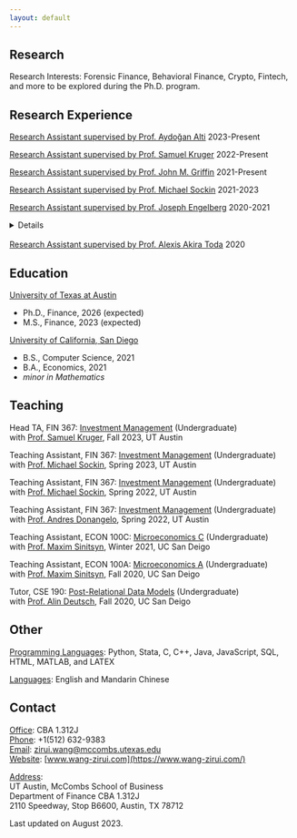 ```yaml
---
layout: default
---
```

## Research

Research Interests: Forensic Finance, Behavioral Finance, Crypto, Fintech, and more to be explored during the Ph.D. program.

## Research Experience
<ins>Research Assistant supervised by <a href="https://faculty.mccombs.utexas.edu/aydogan.alti/" target="_blank">Prof. Aydoğan Alti</a></ins> 2023-Present

<ins>Research Assistant supervised by <a href="https://sites.utexas.edu/skruger/" target="_blank">Prof. Samuel Kruger</a></ins> 2022-Present

<ins>Research Assistant supervised by <a href="https://jgriffin.info/" target="_blank">Prof. John M. Griffin</a></ins> 2021-Present

<ins>Research Assistant supervised by <a href="https://sites.google.com/site/michaelsockin/" target="_blank">Prof. Michael Sockin</a></ins> 2021-2023

<ins>Research Assistant supervised by <a href="https://rady.ucsd.edu/faculty/directory/engelberg/pub/portfolios/index.htm" target="_blank">Prof. Joseph Engelberg</a></ins> 2020-2021
<details>
  <summary>Details</summary>
  <p>During my junior and senior years at UCSD, I have been <a href="https://rady.ucsd.edu/faculty/directory/engelberg/pub/portfolios/index.htm" target="_blank">Professor Joseph Engelberg</a>’s Research Assistant for his <a href="https://papers.ssrn.com/sol3/papers.cfm?abstract_id=3126997" target="_blank"><i>Portfolio-Driven Disposition Effect (PDDE)</i> paper</a> which is forthcoming at the <i>Journal of Finance</i>. The PDDE is the observation that investors have a strong disposition effect when their portfolio is at a loss and have almost no disposition effect when it is at a gain. To shed light on this effect, I used Node.js and PostgreSQL to develop an <a href="https://gamestocktrading.herokuapp.com/" target="_blank">online experiment</a> that simulates the changes in the net worth of a stock portfolio and enables participants to make trading decisions among four stocks. The experiment has been run on thousands of participants on Amazon Mechanical Turk and <a href="https://stocktradinggame-chinese.herokuapp.com/" target="_blank">a similar platform for Chinese users</a>. (<a href="https://github.com/HarrisonZiruiWang/stocktradinggame" target="_blank">GitHub page</a>)</p>
  <p>In my senior year, I also helped Prof Engelberg collect data from the Web of Science & Google Scholar for his <a href="https://papers.ssrn.com/sol3/papers.cfm?abstract_id=3565487" target="_blank"><i>On the Causal Effect of Fame on Citations</i> paper</a> which is forthcoming at the <i>Management Science</i>. Using dynamic web scraping in Python, I downloaded the data of more than 280,000 papers from 65 journals. I built a dataset which has all details about each paper, including DOI and Google Scholar ID, and a dataset which specifies the cite count for each paper in each year. </p>
</details>
<br/>
<ins>Research Assistant supervised by <a href="https://alexisakira.github.io/" target="_blank">Prof. Alexis Akira Toda</a></ins> 2020
<br/>

## Education

<ins>University of Texas at Austin</ins>
  - Ph.D., Finance, 2026 (expected)
  - M.S., Finance, 2023 (expected)

<ins>University of California, San Diego</ins>
  - B.S., Computer Science, 2021
  - B.A., Economics, 2021
  - _minor in Mathematics_

## Teaching

Head TA, FIN 367: <ins>Investment Management</ins> (Undergraduate)  
with <a href="https://sites.utexas.edu/skruger/" target="_blank">Prof. Samuel Kruger</a>, Fall 2023, UT Austin

Teaching Assistant, FIN 367: <ins>Investment Management</ins> (Undergraduate)  
with <a href="https://sites.google.com/site/michaelsockin/" target="_blank">Prof. Michael Sockin</a>, Spring 2023, UT Austin

Teaching Assistant, FIN 367: <ins>Investment Management</ins> (Undergraduate)  
with <a href="https://sites.google.com/site/michaelsockin/" target="_blank">Prof. Michael Sockin</a>, Spring 2022, UT Austin

Teaching Assistant, FIN 367: <ins>Investment Management</ins> (Undergraduate)  
with <a href="https://www.andresdonangelo.com/" target="_blank">Prof. Andres Donangelo</a>, Spring 2022, UT Austin

Teaching Assistant, ECON 100C: <ins>Microeconomics C</ins> (Undergraduate)  
with <a href="https://sites.northwestern.edu/maximsinitsyn" target="_blank">Prof. Maxim Sinitsyn</a>, Winter 2021, UC San Deigo

Teaching Assistant, ECON 100A: <ins>Microeconomics A</ins> (Undergraduate)  
with <a href="https://sites.northwestern.edu/maximsinitsyn" target="_blank">Prof. Maxim Sinitsyn</a>, Fall 2020, UC San Deigo

<!-- Teaching Assistant, ECON 100C: <ins>Microeconomics C</ins> (Undergraduate)  
with <a href="https://econweb.ucsd.edu/~msinitsyn/sinitsyn.htm" target="_blank">Prof. Maxim Sinitsyn</a>, Winter 2021, UC San Deigo

Teaching Assistant, ECON 100A: <ins>Microeconomics A</ins> (Undergraduate)  
with <a href="https://econweb.ucsd.edu/~msinitsyn/sinitsyn.htm" target="_blank">Prof. Maxim Sinitsyn</a>, Fall 2020, UC San Deigo -->

Tutor, CSE 190: <ins>Post-Relational Data Models</ins> (Undergraduate)  
with <a href="https://jacobsschool.ucsd.edu/faculty/profile?id=179" target="_blank">Prof. Alin Deutsch</a>, Fall 2020, UC San Deigo


## Other 

<ins>Programming Languages</ins>: Python, Stata, C, C++, Java, JavaScript, SQL, HTML, MATLAB, and LATEX

<ins>Languages</ins>: English and Mandarin Chinese 

## Contact

<ins>Office</ins>: CBA 1.312J  
<ins>Phone</ins>: +1(512) 632-9383  
<ins>Email</ins>: <a href="mailto:zirui.wang@mccombs.utexas.edu" target="_blank">zirui.wang@mccombs.utexas.edu</a>  
<ins>Website</ins>: [www.wang-zirui.com](https://www.wang-zirui.com/)

<ins>Address</ins>:  
UT Austin, McCombs School of Business  
Department of Finance CBA 1.312J  
2110 Speedway, Stop B6600, Austin, TX 78712  


Last updated on August 2023.


<!-- Text can be **bold**, _italic_, or ~~strikethrough~~.

[Link to another page](./another-page.html).

There should be whitespace between paragraphs.

There should be whitespace between paragraphs. We recommend including a README, or a file with information about your project.

# Header 1

This is a normal paragraph following a header. GitHub is a code hosting platform for version control and collaboration. It lets you and others work together on projects from anywhere.

## Header 2

> This is a blockquote following a header.
>
> When something is important enough, you do it even if the odds are not in your favor.

### Header 3

```js
// Javascript code with syntax highlighting.
var fun = function lang(l) {
  dateformat.i18n = require('./lang/' + l)
  return true;
}
```

```ruby
# Ruby code with syntax highlighting
GitHubPages::Dependencies.gems.each do |gem, version|
  s.add_dependency(gem, "= #{version}")
end
```

#### Header 4

*   This is an unordered list following a header.
*   This is an unordered list following a header.
*   This is an unordered list following a header.

##### Header 5

1.  This is an ordered list following a header.
2.  This is an ordered list following a header.
3.  This is an ordered list following a header.

###### Header 6

| head1        | head two          | three |
|:-------------|:------------------|:------|
| ok           | good swedish fish | nice  |
| out of stock | good and plenty   | nice  |
| ok           | good `oreos`      | hmm   |
| ok           | good `zoute` drop | yumm  |

### There's a horizontal rule below this.

* * *

### Here is an unordered list:

*   Item foo
*   Item bar
*   Item baz
*   Item zip

### And an ordered list:

1.  Item one
1.  Item two
1.  Item three
1.  Item four

### And a nested list:

- level 1 item
  - level 2 item
  - level 2 item
    - level 3 item
    - level 3 item
- level 1 item
  - level 2 item
  - level 2 item
  - level 2 item
- level 1 item
  - level 2 item
  - level 2 item
- level 1 item

### Small image

![Octocat](https://github.githubassets.com/images/icons/emoji/octocat.png)

### Large image

![Branching](https://guides.github.com/activities/hello-world/branching.png)


### Definition lists can be used with HTML syntax.

<dl>
<dt>Name</dt>
<dd>Godzilla</dd>
<dt>Born</dt>
<dd>1952</dd>
<dt>Birthplace</dt>
<dd>Japan</dd>
<dt>Color</dt>
<dd>Green</dd>
</dl>

```
Long, single-line code blocks should not wrap. They should horizontally scroll if they are too long. This line should be long enough to demonstrate this.
```

```
The final element.
``` -->
